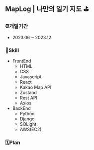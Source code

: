 ## MapLog | 나만의 일기 지도 ⛳️
### ⏰개발기간
- 2023.06 ~ 2023.12
### 📌Skill
- FrontEnd
  - HTML
  - CSS
  - Javascript
  - React
  - Kakao Map API
  - Zustand
  - Rest API
  - Axios
- BackEnd
  - Python
  - Django
  - SQLight
  - AWS(EC2)
### 🗓️Plan



